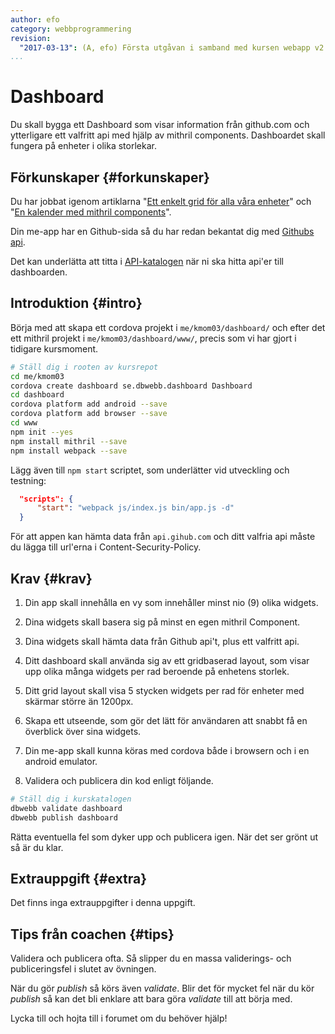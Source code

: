 ```yaml
---
author: efo
category: webbprogrammering
revision:
  "2017-03-13": (A, efo) Första utgåvan i samband med kursen webapp v2.
...
```

Dashboard
==================================

Du skall bygga ett Dashboard som visar information från github.com och ytterligare ett valfritt api med hjälp av mithril components. Dashboardet skall fungera på enheter i olika storlekar.


<!--more-->



Förkunskaper {#forkunskaper}
-----------------------

Du har jobbat igenom artiklarna "[Ett enkelt grid för alla våra enheter](kunskap/ett-enkelt-grid-for-alla-vara-enheter)" och "[En kalender med mithril components](kunskap/en-kalender-med-mithril-components)".

Din me-app har en Github-sida så du har redan bekantat dig med [Githubs api](https://developer.github.com/v3/).

Det kan underlätta att titta i [API-katalogen](http://apikatalogen.se/) när ni ska hitta api'er till dashboarden.



Introduktion {#intro}
-----------------------

Börja med att skapa ett cordova projekt i `me/kmom03/dashboard/` och efter det ett mithril projekt i `me/kmom03/dashboard/www/`, precis som vi har gjort i tidigare kursmoment.

```bash
# Ställ dig i rooten av kursrepot
cd me/kmom03
cordova create dashboard se.dbwebb.dashboard Dashboard
cd dashboard
cordova platform add android --save
cordova platform add browser --save
cd www
npm init --yes
npm install mithril --save
npm install webpack --save
```

Lägg även till `npm start` scriptet, som underlätter vid utveckling och testning:

```json
  "scripts": {
      "start": "webpack js/index.js bin/app.js -d"
  }
```

För att appen kan hämta data från `api.gihub.com` och ditt valfria api måste du lägga till url'erna i Content-Security-Policy.



Krav {#krav}
-----------------------

1. Din app skall innehålla en vy som innehåller minst nio (9) olika widgets.

1. Dina widgets skall basera sig på minst en egen mithril Component.

1. Dina widgets skall hämta data från Github api't, plus ett valfritt api.

1. Ditt dashboard skall använda sig av ett gridbaserad layout, som visar upp olika många widgets per rad beroende på enhetens storlek.

1. Ditt grid layout skall visa 5 stycken widgets per rad för enheter med skärmar större än 1200px.

1. Skapa ett utseende, som gör det lätt för användaren att snabbt få en överblick över sina widgets.

1. Din me-app skall kunna köras med cordova både i browsern och i en android emulator.

1. Validera och publicera din kod enligt följande.

```bash
# Ställ dig i kurskatalogen
dbwebb validate dashboard
dbwebb publish dashboard
```

Rätta eventuella fel som dyker upp och publicera igen. När det ser grönt ut så är du klar.



Extrauppgift {#extra}
-----------------------

Det finns inga extrauppgifter i denna uppgift.



Tips från coachen {#tips}
-----------------------

Validera och publicera ofta. Så slipper du en massa validerings- och publiceringsfel i slutet av övningen.

När du gör *publish* så körs även *validate*. Blir det för mycket fel när du kör *publish* så kan det bli enklare att bara göra *validate* till att börja med.

Lycka till och hojta till i forumet om du behöver hjälp!
